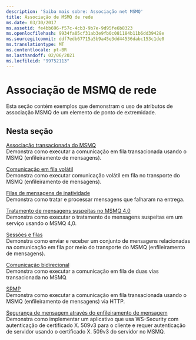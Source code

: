 ```yaml
---
description: 'Saiba mais sobre: Associação net MSMQ'
title: Associação de MSMQ de rede
ms.date: 03/30/2017
ms.assetid: fe4bb696-f57c-4cb3-9b7e-9d95fe6b8323
ms.openlocfilehash: 9934fa05cf31ab3e9fb0c081184b11b6dd39428e
ms.sourcegitcommit: ddf7edb67715a5b9a45e3dd44536dabc153c1de0
ms.translationtype: MT
ms.contentlocale: pt-BR
ms.lasthandoff: 02/06/2021
ms.locfileid: "99752113"
---
```

# <a name="net-msmq-binding"></a>Associação de MSMQ de rede

Esta seção contém exemplos que demonstram o uso de atributos de associação MSMQ de um elemento de ponto de extremidade.  
  
## <a name="in-this-section"></a>Nesta seção  

 [Associação transacionada do MSMQ](transacted-msmq-binding.md)  
 Demonstra como executar a comunicação em fila transacionada usando o MSMQ (enfileiramento de mensagens).  
  
 [Comunicação em fila volátil](volatile-queued-communication.md)  
 Demonstra como executar comunicação volátil em fila no transporte do MSMQ (enfileiramento de mensagens).  
  
 [Filas de mensagens de inatividade](dead-letter-queues.md)  
 Demonstra como tratar e processar mensagens que falharam na entrega.  
  
 [Tratamento de mensagens suspeitas no MSMQ 4.0](poison-message-handling-in-msmq-4-0.md)  
 Demonstra como executar o tratamento de mensagens suspeitas em um serviço usando o MSMQ 4,0.  
  
 [Sessões e filas](sessions-and-queues.md)  
 Demonstra como enviar e receber um conjunto de mensagens relacionadas na comunicação em fila por meio do transporte do MSMQ (enfileiramento de mensagens).  
  
 [Comunicação bidirecional](two-way-communication.md)  
 Demonstra como executar a comunicação em fila de duas vias transacionada no MSMQ.
  
 [SRMP](srmp.md)  
 Demonstra como executar a comunicação em fila transacionada usando o MSMQ (enfileiramento de mensagens) via HTTP.  
  
 [Segurança de mensagem através do enfileiramento de mensagem](message-security-over-message-queuing.md)  
 Demonstra como implementar um aplicativo que usa WS-Security com autenticação de certificado X. 509v3 para o cliente e requer autenticação de servidor usando o certificado X. 509v3 do servidor no MSMQ.
